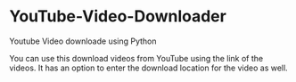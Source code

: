 # YouTube-Video-Downloader
Youtube Video downloade using Python

You can use this download videos from YouTube using the link of the videos.
It has an option to enter the download location for the video as well.
